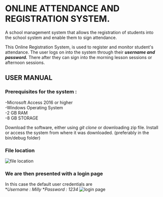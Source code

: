 # ONLINE ATTENDANCE AND REGISTRATION SYSTEM.
A school management system that allows the registration of students into the school system and enable them to sign attendance.

This Online Registration System, is used to register and monitor student's attendance. 
The user logs on into the system through their ***username and password.***
There after they can sign into the morning lesson sessions or afternoon sessions.


## USER MANUAL
### Prerequisites for the system : 
-Microsoft Access 2016 or higher <br>
-Windows Operating System <br>
-2 GB RAM <br>
-8 GB STORAGE <br>


Download the software, either using *git clone* or downloading zip file.
Install or access the system from where it was downloaded. (preferably in the bin/debug folder)
### File location
![file location](https://user-images.githubusercontent.com/61348138/147204165-17cb2355-8656-4f5b-901f-dd787435a8cb.png)

### We are then presented with a login page <br>
In this case the default user credentials are <br>
**Username : Milly*
**Password : 1234*
![login page](https://user-images.githubusercontent.com/61348138/147204319-3436861b-2d5e-4839-97af-dd1d1684a0e5.png)
